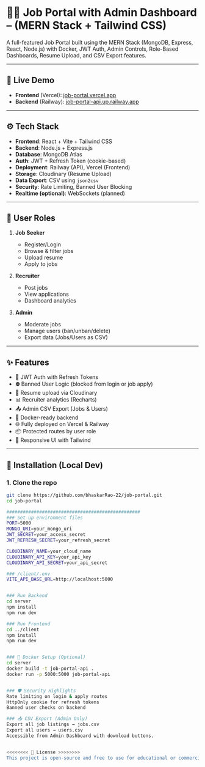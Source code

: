 # 🧑‍💼 Job Portal with Admin Dashboard – (MERN Stack + Tailwind CSS) 

A full-featured Job Portal built using the MERN Stack (MongoDB, Express, React, Node.js) with Docker, JWT Auth, Admin Controls, Role-Based Dashboards, Resume Upload, and CSV Export features.

---

## 🚀 Live Demo

- **Frontend** (Vercel): [job-portal.vercel.app](https://job-portal-693f.vercel.app/)
- **Backend** (Railway): [job-portal-api.up.railway.app](https://job-portal-production-1a78.up.railway.app)

---

## ⚙️ Tech Stack

- **Frontend**: React + Vite + Tailwind CSS
- **Backend**: Node.js + Express.js
- **Database**: MongoDB Atlas
- **Auth**: JWT + Refresh Token (cookie-based)
- **Deployment**: Railway (API), Vercel (Frontend)
- **Storage**: Cloudinary (Resume Upload)
- **Data Export**: CSV using `json2csv`
- **Security**: Rate Limiting, Banned User Blocking
- **Realtime (optional)**: WebSockets (planned)

---

## 👥 User Roles

1. **Job Seeker**  
   - Register/Login
   - Browse & filter jobs
   - Upload resume
   - Apply to jobs

2. **Recruiter**  
   - Post jobs
   - View applications
   - Dashboard analytics

3. **Admin**  
   - Moderate jobs
   - Manage users (ban/unban/delete)
   - Export data (Jobs/Users as CSV)

---

## ✨ Features

- 🔐 JWT Auth with Refresh Tokens
- ⛔ Banned User Logic (blocked from login or job apply)
- 📁 Resume upload via Cloudinary
- 📊 Recruiter analytics (Recharts)
- 📤 Admin CSV Export (Jobs & Users)
- 🐳 Docker-ready backend
- 🌐 Fully deployed on Vercel & Railway
- 📦 Protected routes by user role
- 📱 Responsive UI with Tailwind

---

## 🔧 Installation (Local Dev)

### 1. Clone the repo

```bash
git clone https://github.com/bhaskarRao-22/job-portal.git
cd job-portal

#################################################
### Set up environment files
PORT=5000
MONGO_URI=your_mongo_uri
JWT_SECRET=your_access_secret
JWT_REFRESH_SECRET=your_refresh_secret

CLOUDINARY_NAME=your_cloud_name
CLOUDINARY_API_KEY=your_api_key
CLOUDINARY_API_SECRET=your_api_secret

### /client/.env
VITE_API_BASE_URL=http://localhost:5000


### Run Backend
cd server
npm install
npm run dev

### Run Frontend
cd ../client
npm install
npm run dev


### 🐳 Docker Setup (Optional)
cd server
docker build -t job-portal-api .
docker run -p 5000:5000 job-portal-api


### 🛡️ Security Highlights
Rate limiting on login & apply routes
HttpOnly cookie for refresh tokens
Banned user checks on backend

### 📥 CSV Export (Admin Only)
Export all job listings → jobs.csv
Export all users → users.csv
Accessible from Admin Dashboard with download buttons.


<<<<<<<< 📜 License >>>>>>>>
This project is open-source and free to use for educational or commercial purposes. ✌️
